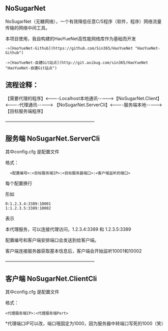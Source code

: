 ## NoSugarNet

NoSugarNet（无糖网络），一个有效降低任意C/S程序（软件，程序）网络流量传输的网络中间工具。

本项目使用，我自构建的HaoYueNet高性能网络库作为基础而开发

`->[HaoYueNet-Github](https://github.com/Sin365/HaoYueNet "HaoYueNet-Github")`

`->[HaoYueNet-自建Git站点](http://git.axibug.com/sin365/HaoYueNet "HaoYueNet-自建Git站点")`

## 流程诠释：

【需要代理的程序】<----Localhost本地通讯----->【NoSugarNet.Client】 <----代理通讯-----> 【NoSugarNet.ServerCli】<----服务端本地-----> 【目标服务端程序】

————————————————————

## 服务端 NoSugarNet.ServerCli

其中config.cfg 是配置文件

格式：

```
  <配置编号>:<目标服务端IP>:<目标服务器端口>:<客户端监听的端口>
```

每个配置换行

形如

```
0:1.2.3.4:3389:10001
1:1.2.3.5:3389:10002
```

表示

本代理服务，可以连接代理访问，1.2.3.4:3389 和 1.2.3.5:3389 

配置编号和客户端安排端口会发送到给客户端。

客户端连接服务器获取基本信息后，客户端会开始监听10001和10002

————————————————————

## 客户端 NoSugarNet.ClientCli

其中config.cfg 是配置文件

格式：

```
<代理服务端IP>:<代理服务端Port>
```

*代理端口IP可以改，端口哦固定为1000，因为服务器中转端口写死的1000（笑）


